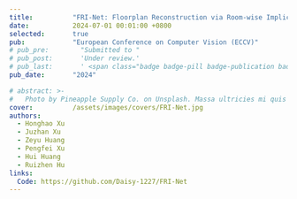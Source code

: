 ```yaml
---
title:          "FRI-Net: Floorplan Reconstruction via Room-wise Implicit Representation"
date:           2024-07-01 00:01:00 +0800
selected:       true
pub:            "European Conference on Computer Vision (ECCV)"
# pub_pre:        "Submitted to "
# pub_post:       'Under review.'
# pub_last:       ' <span class="badge badge-pill badge-publication badge-success">Spotlight</span>'
pub_date:       "2024"

# abstract: >-
#   Photo by Pineapple Supply Co. on Unsplash. Massa ultricies mi quis hendrerit dolor magna. Arcu non odio euismod lacinia at quis risus sed. Et tortor at risus viverra. Enim neque volutpat ac tincidunt. Dictum varius duis at consectetur lorem donec.
cover:          /assets/images/covers/FRI-Net.jpg
authors:
  - Honghao Xu
  - Juzhan Xu
  - Zeyu Huang
  - Pengfei Xu
  - Hui Huang
  - Ruizhen Hu
links:
  Code: https://github.com/Daisy-1227/FRI-Net
---
```


